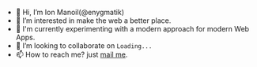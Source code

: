 - 👋 Hi, I’m Ion Manoil(@enygmatik)
- 👀 I’m interested in make the web a better place.
- 🌱 I'm currently experimenting with a modern approach for modern Web Apps.
- 💞️ I’m looking to collaborate on `Loading...`
- 📫 How to reach me? just [mail me](mailto:ionmnl@gmail.com).

<!---
enygmatik/enygmatik is a ✨ special ✨ repository because its `README.md` (this file) appears on your GitHub profile.
You can click the Preview link to take a look at your changes.
--->
